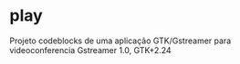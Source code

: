 # play
Projeto codeblocks de uma aplicação GTK/Gstreamer para videoconferencia
Gstreamer 1.0, GTK+2.24
